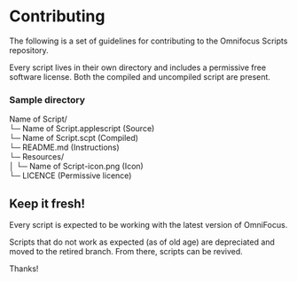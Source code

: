 # Contributing

The following is a set of guidelines for contributing to the Omnifocus Scripts repository.

Every script lives in their own directory and includes a permissive free software license. Both the compiled and uncompiled script are present.

### Sample directory
Name of Script/  
└─ Name of Script.applescript (Source)  
└─ Name of Script.scpt (Compiled)  
└─ README.md (Instructions)  
└─ Resources/  
│ └─ Name of Script-icon.png (Icon)  
└─ LICENCE (Permissive licence)  

## Keep it fresh!

Every script is expected to be working with the latest version of OmniFocus.

Scripts that do not work as expected (as of old age) are depreciated and moved to the retired branch.
From there, scripts can be revived.

Thanks!
